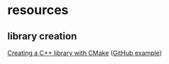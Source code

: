 # resources

## library creation

[Creating a C++ library with CMake](https://decovar.dev/blog/2021/03/08/cmake-cpp-library/) ([GitHub example](https://github.com/retifrav/cmake-library-example/tree/master))

